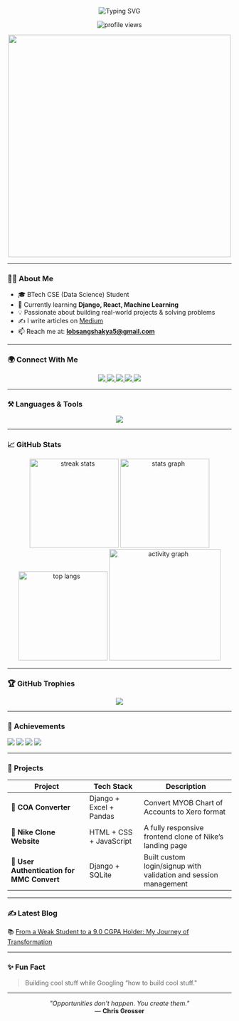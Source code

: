 <!-- BANNER -->
<p align="center">
  <img src="https://readme-typing-svg.herokuapp.com?font=Fira+Code&size=25&duration=3000&pause=1000&color=F78E69&center=true&vCenter=true&width=800&lines=Hi+there,+I'm+Lobsang+Tsetan;B.Tech+in+CSE+(Data+Science);Web+Development+%7C+Python+%7C+TypeScript;Problem+Solver+%7C+Tech+Enthusiast" alt="Typing SVG" />
</p>

<!-- PROFILE VIEWS -->
<p align="center">
  <img src="https://komarev.com/ghpvc/?username=lobsangshakya&label=Profile+Views&color=brightgreen&style=for-the-badge" alt="profile views"/>
</p>

<!-- HERO IMAGE -->
<p align="center">
  <img src="https://media.giphy.com/media/qgQUggAC3Pfv687qPC/giphy.gif" width="500" />
</p>

---

### 👨‍💻 About Me

- 🎓 BTech CSE (Data Science) Student  
- 🌱 Currently learning **Django, React, Machine Learning**  
- 💡 Passionate about building real-world projects & solving problems  
- ✍️ I write articles on [Medium](https://medium.com/@lobsangshakya5)  
- 📫 Reach me at: **lobsangshakya5@gmail.com**

---

### 🌍 Connect With Me

<p align="center">
  <a href="https://www.linkedin.com/in/lobsang-shakya" target="_blank">
    <img src="https://img.shields.io/badge/LinkedIn-%230077B5.svg?style=for-the-badge&logo=linkedin&logoColor=white"/>
  </a>
  <a href="https://medium.com/@lobsangshakya5" target="_blank">
    <img src="https://img.shields.io/badge/Medium-%2312100E.svg?style=for-the-badge&logo=medium&logoColor=white"/>
  </a>
  <a href="https://leetcode.com/lobsangshakya5" target="_blank">
    <img src="https://img.shields.io/badge/LeetCode-%23FFA116.svg?style=for-the-badge&logo=leetcode&logoColor=black"/>
  </a>
  <a href="https://www.hackerrank.com/lobsangshakya5" target="_blank">
    <img src="https://img.shields.io/badge/HackerRank-%232EC866.svg?style=for-the-badge&logo=HackerRank&logoColor=white"/>
  </a>
  <a href="mailto:lobsangshakya5@gmail.com" target="_blank">
    <img src="https://img.shields.io/badge/Gmail-%23D14836.svg?style=for-the-badge&logo=gmail&logoColor=white"/>
  </a>
</p>

---

### ⚒️ Languages & Tools
<p align="center">
  <img src="https://skillicons.dev/icons?i=python,typescript,react,django,html,css,javascript,mysql,git,vscode,github&theme=light" />
</p>

---

### 📈 GitHub Stats

<div align="center">

  <!-- Streak Stats (fixed link) -->
  <img src="https://streak-stats.demolab.com?user=lobsangshakya&theme=tokyonight&hide_border=true&date_format=M%20j%5B,%20Y%5D" height="200" alt="streak stats"/>

  <!-- GitHub Stats -->
  <img src="https://github-readme-stats.vercel.app/api?username=lobsangshakya&show_icons=true&theme=tokyonight&hide_border=true&count_private=true&rank_icon=github" height="200" alt="stats graph"/>

  <!-- Top Languages (exclude C++) -->
  <img src="https://github-readme-stats.vercel.app/api/top-langs/?username=lobsangshakya&layout=compact&langs_count=8&theme=tokyonight&hide_border=true&hide=c%2B%2B,c" height="200" alt="top langs"/>

  <!-- Activity Graph -->
  <img src="https://github-readme-activity-graph.vercel.app/graph?username=lobsangshakya&theme=tokyo-night&hide_border=true&area=true" height="250" alt="activity graph"/>

</div>

---

### 🏆 GitHub Trophies

<p align="center">
  <img src="https://github-profile-trophy.vercel.app/?username=lobsangshakya&theme=radical&no-frame=true&margin-w=10&row=1" />
</p>

---

### 🏅 Achievements

  <img src="https://img.shields.io/badge/HackerRank-Python%20(5%20Stars)-2EC866?style=for-the-badge&logo=hackerrank&logoColor=white" />
  <img src="https://img.shields.io/badge/HackerRank-SQL%20(5%20Stars)-2EC866?style=for-the-badge&logo=hackerrank&logoColor=white" />
  <img src="https://img.shields.io/badge/HackerRank-Python%20(Basic%20Certified)-2EC866?style=for-the-badge&logo=hackerrank&logoColor=white" />
  <img src="https://img.shields.io/badge/LeetCode-150%2B%20Problems%20Solved-FFA116?style=for-the-badge&logo=leetcode&logoColor=black" />

---

### 💼 Projects

| Project | Tech Stack | Description |
|--------|------------|-------------|
| 🔄 **COA Converter** | Django + Excel + Pandas | Convert MYOB Chart of Accounts to Xero format |
| 👟 **Nike Clone Website** | HTML + CSS + JavaScript | A fully responsive frontend clone of Nike’s landing page |
| 🔐 **User Authentication for MMC Convert** | Django + SQLite | Built custom login/signup with validation and session management |

---

### ✍️ Latest Blog

📚 [From a Weak Student to a 9.0 CGPA Holder: My Journey of Transformation](https://medium.com/@lobsangshakya5)

---

### ✨ Fun Fact

> Building cool stuff while Googling “how to build cool stuff."

---

<p align="center"><i>"Opportunities don't happen. You create them."</i><br>— <b>Chris Grosser</b></p>
